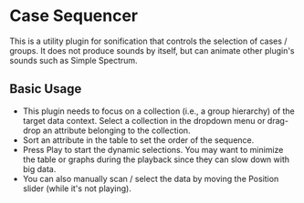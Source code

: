 # Case Sequencer
This is a utility plugin for sonification that controls the selection of cases / groups. It does not produce sounds by itself, but can animate other plugin's sounds such as Simple Spectrum.

## Basic Usage
- This plugin needs to focus on a collection (i.e., a group hierarchy) of the target data context. Select a collection in the dropdown menu or drag-drop an attribute belonging to the collection.
- Sort an attribute in the table to set the order of the sequence.
- Press Play to start the dynamic selections. You may want to minimize the table or graphs during the playback since they can slow down with big data.
- You can also manually scan / select the data by moving the Position slider (while it's not playing).